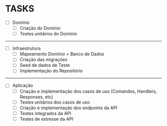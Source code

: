 # TASKS

- [ ] Domínio
  - [ ] Criação do Domínio
  - [ ] Testes unitários do Domínio

---

- [ ] Infraestrutura
  - [ ] Mapeamento Domínio > Banco de Dados
  - [ ] Criação das migrações
  - [ ] Seed de dados de Teste
  - [ ] Implementação do Repositório

---

- [ ] Aplicação
  - [ ] Criação e implementação dos casos de uso (Comandos, Handlers, Responses, etc)
  - [ ] Testes unitários dos casos de uso
  - [ ] Criação e implementação dos endpoints da API
  - [ ] Testes integrados da API
  - [ ] Testes de estresse da API
